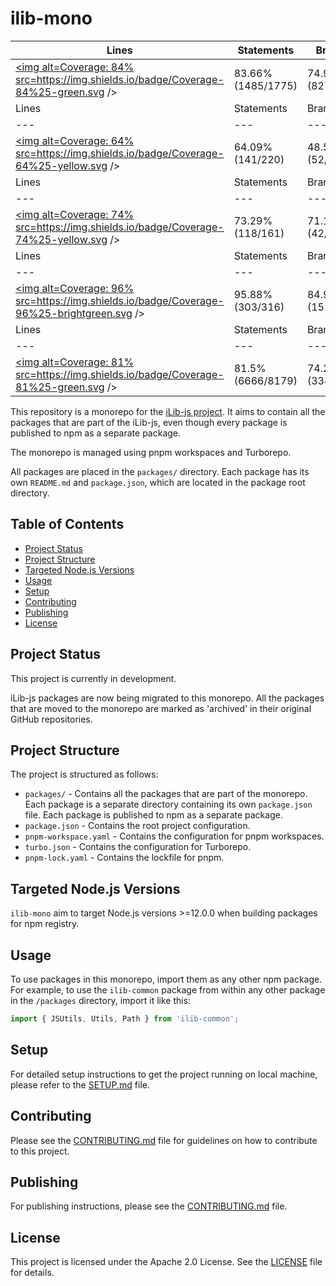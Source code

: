 # ilib-mono

<!-- Jest Coverage Comment:Begin -->
| Lines | Statements | Branches | Functions |
| --- | --- | --- | --- |
| <a href=https://github.com/iLib-js/ilib-mono/blob/94123abc315e283180790851ba3a8dcdb1807988/README.md><img alt=Coverage: 84% src=https://img.shields.io/badge/Coverage-84%25-green.svg /></a><br/> | 83.66% (1485/1775) | 74.97% (827/1103) | 84.81% (296/349) |
| Lines | Statements | Branches | Functions |
| --- | --- | --- | --- |
| <a href=https://github.com/iLib-js/ilib-mono/blob/94123abc315e283180790851ba3a8dcdb1807988/README.md><img alt=Coverage: 64% src=https://img.shields.io/badge/Coverage-64%25-yellow.svg /></a><br/> | 64.09% (141/220) | 48.59% (52/107) | 52.94% (18/34) |
| Lines | Statements | Branches | Functions |
| --- | --- | --- | --- |
| <a href=https://github.com/iLib-js/ilib-mono/blob/94123abc315e283180790851ba3a8dcdb1807988/README.md><img alt=Coverage: 74% src=https://img.shields.io/badge/Coverage-74%25-yellow.svg /></a><br/> | 73.29% (118/161) | 71.18% (42/59) | 59.52% (25/42) |
| Lines | Statements | Branches | Functions |
| --- | --- | --- | --- |
| <a href=https://github.com/iLib-js/ilib-mono/blob/94123abc315e283180790851ba3a8dcdb1807988/README.md><img alt=Coverage: 96% src=https://img.shields.io/badge/Coverage-96%25-brightgreen.svg /></a><br/> | 95.88% (303/316) | 84.91% (152/179) | 91.04% (61/67) |
| Lines | Statements | Branches | Functions |
| --- | --- | --- | --- |
| <a href=https://github.com/iLib-js/ilib-mono/blob/94123abc315e283180790851ba3a8dcdb1807988/README.md><img alt=Coverage: 81% src=https://img.shields.io/badge/Coverage-81%25-green.svg /></a><br/> | 81.5% (6666/8179) | 74.26% (3387/4561) | 72.72% (760/1045) |
<!-- Jest Coverage Comment:End -->

This repository is a monorepo for the [iLib-js project](https://github.com/iLib-js).
It aims to contain all the packages that are part of the iLib-js, even though every package is published to npm as a separate package.

The monorepo is managed using pnpm workspaces and Turborepo.

All packages are placed in the `packages/` directory.
Each package has its own `README.md` and `package.json`, which are located in the package root directory.


## Table of Contents
- [Project Status](#project-status)
- [Project Structure](#project-structure)
- [Targeted Node.js Versions](#targeted-nodejs-versions)
- [Usage](#usage)
- [Setup](#setup)
- [Contributing](#contributing)
- [Publishing](#publishing)
- [License](#license)


## Project Status
This project is currently in development.

iLib-js packages are now being migrated to this monorepo.
All the packages that are moved to the monorepo are marked as 'archived' in their original GitHub repositories.


## Project Structure
The project is structured as follows:
- `packages/` - Contains all the packages that are part of the monorepo. Each package is a separate directory containing its own `package.json` file. Each package is published to npm as a separate package.
- `package.json` - Contains the root project configuration.
- `pnpm-workspace.yaml` - Contains the configuration for pnpm workspaces.
- `turbo.json` - Contains the configuration for Turborepo.
- `pnpm-lock.yaml` - Contains the lockfile for pnpm.


## Targeted Node.js Versions
`ilib-mono` aim to target Node.js versions >=12.0.0 when building packages for npm registry.


## Usage
To use packages in this monorepo, import them as any other npm package.
For example, to use the `ilib-common` package from within any other package in the `/packages` directory, import it like this:
```javascript
import { JSUtils, Utils, Path } from 'ilib-common';
```


## Setup
For detailed setup instructions to get the project running on local machine, please refer to the [SETUP.md](./SETUP.md) file.


## Contributing
Please see the [CONTRIBUTING.md](./CONTRIBUTING.md) file for guidelines on how to contribute to this project.


## Publishing
For publishing instructions, please see the [CONTRIBUTING.md](./CONTRIBUTING.md) file.


## License
This project is licensed under the Apache 2.0 License. See the [LICENSE](./LICENSE) file for details.
